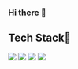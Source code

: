 ### Hi there 👋



Tech Stack📒
------------

<img src="https://img.shields.io/badge/Javascript-ffb13b?style=for-the-badge&logo=javascript&logoColor=black"/></a>
<img src="https://img.shields.io/badge/HTML-E34F26?style=for-the-badge&logo=HTML5&logoColor=white"/></a>
<img src="https://img.shields.io/badge/Firebase-FFCA28?style=for-the-badge&logo=Firebase&logoColor=black"/></a>
<img src="https://img.shields.io/badge/Java-FFCA28?style=for-the-badge&logo=Java&logoColor=black"/></a>


<!--
<img src="https://img.shields.io/badge/표시할이름-색상?style=for-the-badge&logo=기술스택아이콘&logoColor=white">
-->
